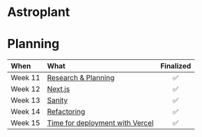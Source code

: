 # Astroplant

# Planning

| When    | What                                                                                                    | Finalized |
| :------ | :------------------------------------------------------------------------------------------------------ | :-------: |
| Week 11 | [Research & Planning](https://github.com/Meet-Miles/astroplant/blob/master/docs/week-11.md)             |    ✅     |
| Week 12 | [Next.js](https://github.com/Meet-Miles/astroplant/blob/master/docs/week-12.md)                         |    ✅     |
| Week 13 | [Sanity](https://github.com/Meet-Miles/astroplant/blob/master/docs/week-13.md)                          |    ✅     |
| Week 14 | [Refactoring](https://github.com/Meet-Miles/astroplant/blob/master/docs/week-14.md)                     |    ✅     |
| Week 15 | [Time for deployment with Vercel](https://github.com/Meet-Miles/astroplant/blob/master/docs/week-15.md) |    ✅     |
